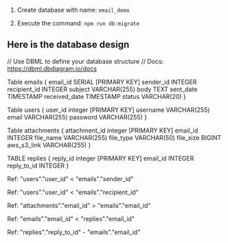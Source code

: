 1. Create database with name: `email_demo`

2. Execute the command: `npm run db:migrate`


## Here is the database design
// Use DBML to define your database structure
// Docs: https://dbml.dbdiagram.io/docs

Table emails {
  email_id SERIAL [PRIMARY KEY]
  sender_id INTEGER
  recipient_id INTEGER
  subject VARCHAR(255)
  body TEXT
  sent_date TIMESTAMP
  received_date TIMESTAMP
  status VARCHAR(20)
}

Table users {
  user_id integer [PRIMARY KEY]
  username VARCHAR(255)
  email VARCHAR(255)
  password VARCHAR(255)
}

Table attachments {
  attachment_id integer [PRIMARY KEY]
  email_id INTEGER 
  file_name VARCHAR(255)
  file_type VARCHAR(50) 
  file_size BIGINT
  aws_s3_link VARCHAR(255)
}

TABLE replies {
  reply_id integer [PRIMARY KEY]
  email_id INTEGER
  reply_to_id INTEGER
}


Ref: "users"."user_id" < "emails"."sender_id"

Ref: "users"."user_id" < "emails"."recipient_id"

Ref: "attachments"."email_id" > "emails"."email_id"

Ref: "emails"."email_id" < "replies"."email_id"

Ref: "replies"."reply_to_id" - "emails"."email_id"